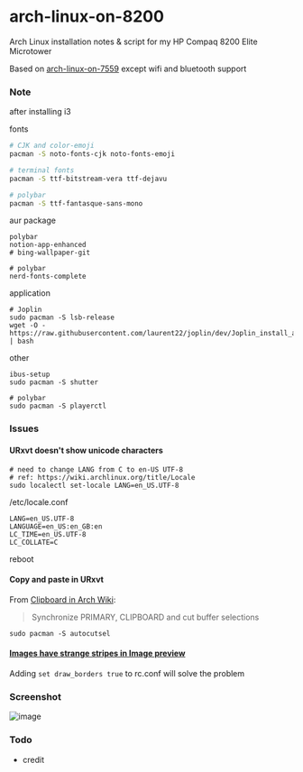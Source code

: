 # arch-linux-on-8200
Arch Linux installation notes &amp; script for my HP Compaq 8200 Elite Microtower

Based on [arch-linux-on-7559](https://github.com/YukinaMochizuki/arch-linux-on-7559) except wifi and bluetooth support

### Note
after installing i3

fonts
```sh
# CJK and color-emoji
pacman -S noto-fonts-cjk noto-fonts-emoji 

# terminal fonts
pacman -S ttf-bitstream-vera ttf-dejavu

# polybar
pacman -S ttf-fantasque-sans-mono
```

aur package
```
polybar
notion-app-enhanced
# bing-wallpaper-git

# polybar
nerd-fonts-complete
```

application
```
# Joplin
sudo pacman -S lsb-release
wget -O - https://raw.githubusercontent.com/laurent22/joplin/dev/Joplin_install_and_update.sh | bash
```

other
```
ibus-setup
sudo pacman -S shutter

# polybar
sudo pacman -S playerctl
```

### Issues
#### URxvt doesn't show unicode characters

```
# need to change LANG from C to en-US UTF-8
# ref: https://wiki.archlinux.org/title/Locale
sudo localectl set-locale LANG=en_US.UTF-8
```

/etc/locale.conf
```
LANG=en_US.UTF-8
LANGUAGE=en_US:en_GB:en
LC_TIME=en_US.UTF-8
LC_COLLATE=C
```

reboot

#### Copy and paste in URxvt

From [Clipboard in Arch Wiki](https://wiki.archlinux.org/title/clipboard):
> Synchronize PRIMARY, CLIPBOARD and cut buffer selections
```
sudo pacman -S autocutsel
```

#### [Images have strange stripes in Image preview](https://github.com/ranger/ranger/issues/1104)

Adding `set draw_borders true` to rc.conf will solve the problem

### Screenshot
![image](https://user-images.githubusercontent.com/26710554/127752904-8f8d749d-21bc-491e-ac74-374193d5a77b.png)

### Todo
- credit
